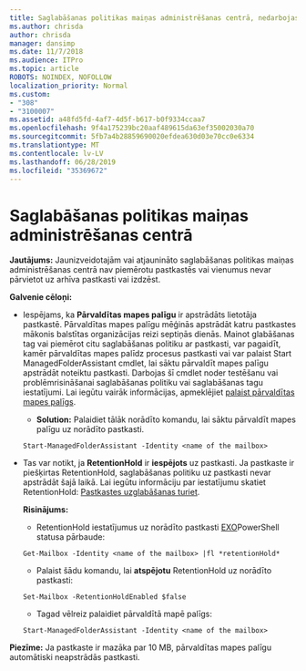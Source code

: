 ```yaml
---
title: Saglabāšanas politikas maiņas administrēšanas centrā, nedarbojas
ms.author: chrisda
author: chrisda
manager: dansimp
ms.date: 11/7/2018
ms.audience: ITPro
ms.topic: article
ROBOTS: NOINDEX, NOFOLLOW
localization_priority: Normal
ms.custom:
- "308"
- "3100007"
ms.assetid: a48fd5fd-4af7-4d5f-b617-b0f9334ccaa7
ms.openlocfilehash: 9f4a175239bc20aaf489615da63ef35002030a70
ms.sourcegitcommit: 5fb7a4b28859690020efdea630d03e70cc0e6334
ms.translationtype: MT
ms.contentlocale: lv-LV
ms.lasthandoff: 06/28/2019
ms.locfileid: "35369672"
---
```

# <a name="retention-policies-in-exchange-admin-center"></a>Saglabāšanas politikas maiņas administrēšanas centrā

 **Jautājums:** Jaunizveidotajām vai atjaunināto saglabāšanas politikas maiņas administrēšanas centrā nav piemērotu pastkastēs vai vienumus nevar pārvietot uz arhīva pastkasti vai izdzēst. 
  
 **Galvenie cēloņi:**
  
- Iespējams, ka **Pārvaldītas mapes palīgu** ir apstrādāts lietotāja pastkastē. Pārvaldītas mapes palīgu mēģinās apstrādāt katru pastkastes mākonis balstītas organizācijas reizi septiņās dienās. Mainot glabāšanas tag vai piemērot citu saglabāšanas politiku ar pastkasti, var pagaidīt, kamēr pārvaldītas mapes palīdz procesus pastkasti vai var palaist Start ManagedFolderAssistant cmdlet, lai sāktu pārvaldīt mapes palīgu apstrādāt noteiktu pastkasti. Darbojas šī cmdlet noder testēšanu vai problēmrisināšanai saglabāšanas politiku vai saglabāšanas tagu iestatījumi. Lai iegūtu vairāk informācijas, apmeklējiet [palaist pārvaldītas mapes palīgs](https://msdn.microsoft.com/library/gg271153%28v=exchsrvcs.149%29.aspx#managedfolderassist).
    
  - **Solution:** Palaidiet tālāk norādīto komandu, lai sāktu pārvaldīt mapes palīgu uz norādīto pastkasti.
    
  ```
  Start-ManagedFolderAssistant -Identity <name of the mailbox>
  ```

- Tas var notikt, ja **RetentionHold** ir **iespējots** uz pastkasti. Ja pastkaste ir piešķirtas RetentionHold, saglabāšanas politiku uz pastkasti nevar apstrādāt šajā laikā. Lai iegūtu informāciju par iestatījumu skatiet RetentionHold: [Pastkastes uzglabāšanas turiet](https://docs.microsoft.com/exchange/security-and-compliance/messaging-records-management/mailbox-retention-hold).
    
    **Risinājums:**
    
  - RetentionHold iestatījumus uz norādīto pastkasti [EXO](https://docs.microsoft.com/powershell/exchange/exchange-online/connect-to-exchange-online-powershell/connect-to-exchange-online-powershell?view=exchange-ps)PowerShell statusa pārbaude:
    
  ```
  Get-Mailbox -Identity <name of the mailbox> |fl *retentionHold*
  ```

  - Palaist šādu komandu, lai **atspējotu** RetentionHold uz norādīto pastkasti:
    
  ```
  Set-Mailbox -RetentionHoldEnabled $false
  ```

  - Tagad vēlreiz palaidiet pārvaldītā mapē palīgs:
    
  ```
  Start-ManagedFolderAssistant -Identity <name of the mailbox>
  ```

 **Piezīme:** Ja pastkaste ir mazāka par 10 MB, pārvaldītas mapes palīgu automātiski neapstrādās pastkasti.
  